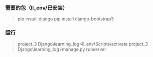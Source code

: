 ### 需要的包（ll_env/已安装）

> pip install django
> pip install django-bootstrap3

### 运行

> project_3 Django\learning_log>ll_env\Scripts\activate
> project_3 Django\learning_log>manage.py runserver

